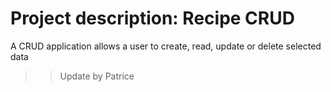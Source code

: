 # Project description: Recipe CRUD
A CRUD application allows a user to create, read, update or delete selected data
>> Update by Patrice
